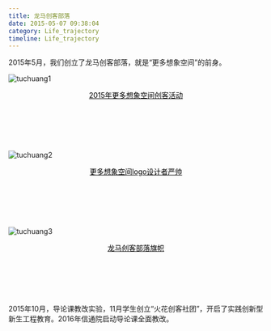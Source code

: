 ```yaml
---
title: 龙马创客部落
date: 2015-05-07 09:38:04
category: Life_trajectory
timeline: Life_trajectory
---
```


2015年5月，我们创立了龙马创客部落，就是“更多想象空间”的前身。

![tuchuang1](/images/wenzhang/tuchuang1.png)
<center style="font-size:14px;color:#000000;text-decoration:underline;margin-bottom: 100px;">2015年更多想象空间创客活动</center> 


![tuchuang2](/images/wenzhang/tuchuang2.jpg)
<center style="font-size:14px;color:#000000;text-decoration:underline;margin-bottom: 100px;">更多想象空间logo设计者严帅</center> 


![tuchuang3](/images/wenzhang/tuchuang3.jpg)
<center style="font-size:14px;color:#000000;text-decoration:underline;margin-bottom: 100px;">龙马创客部落旗帜</center> 


2015年10月，导论课教改实验，11月学生创立“火花创客社团”，开启了实践创新型新生工程教育。2016年信通院启动导论课全面教改。
